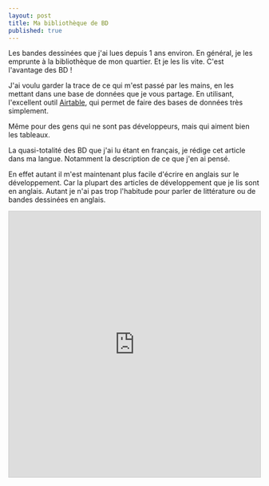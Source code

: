 ```yaml
---
layout: post
title: Ma bibliothèque de BD
published: true
---
```


Les bandes dessinées que j'ai lues depuis 1 ans environ.
En général, je les emprunte à la bibliothèque de mon quartier. Et je les lis vite. C'est l'avantage des BD !

J'ai voulu garder la trace de ce qui m'est passé par les mains, en les mettant dans une base de données que je vous partage.
En utilisant, l'excellent outil [Airtable](https://airtable.com/invite/r/tmyzgSjU), qui permet de faire des bases de données très simplement.

Même pour des gens qui ne sont pas développeurs, mais qui aiment bien les tableaux.

La quasi-totalité des BD que j'ai lu étant en français, je rédige cet article dans ma langue.
Notamment la description de ce que j'en ai pensé.

En effet autant il m'est maintenant plus facile d'écrire en anglais sur le développement.
Car la plupart des articles de développement que je lis sont en anglais.
Autant je n'ai pas trop l'habitude pour parler de littérature ou de bandes dessinées en anglais.

<iframe class="airtable-embed" src="https://airtable.com/embed/shrLTgyc5wQqHcGqZ?backgroundColor=cyan&viewControls=on" frameborder="0" onmousewheel="" width="100%" height="533" style="background: transparent; border: 1px solid #ccc;"></iframe>
